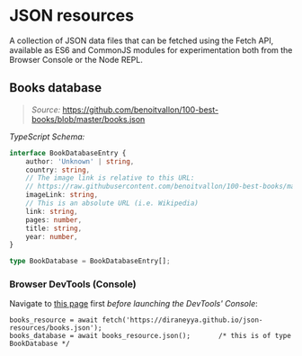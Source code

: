 # JSON resources
A collection of JSON data files that can be fetched using the Fetch API, available as ES6 and CommonJS modules for experimentation both from the Browser Console or the Node REPL.

## Books database

> _Source:_ https://github.com/benoitvallon/100-best-books/blob/master/books.json

_TypeScript Schema:_
```typescript
interface BookDatabaseEntry {
    author: 'Unknown' | string,
    country: string,
    // The image link is relative to this URL:
    // https://raw.githubusercontent.com/benoitvallon/100-best-books/master/static
    imageLink: string,
    // This is an absolute URL (i.e. Wikipedia)
    link: string,
    pages: number,
    title: string,
    year: number,
}

type BookDatabase = BookDatabaseEntry[];
```

### Browser DevTools (Console)

Navigate to [this page](https://diraneyya.github.io/json-resources/) first _before launching the DevTools' Console_:

```
books_resource = await fetch('https://diraneyya.github.io/json-resources/books.json');
books_database = await books_resource.json();       /* this is of type BookDatabase */
```